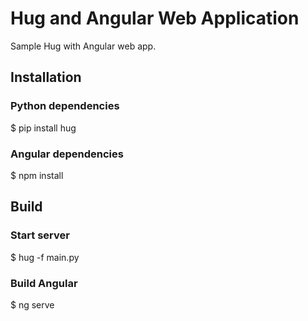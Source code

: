 # Hug and Angular Web Application

Sample Hug with Angular web app.

## Installation

### Python dependencies

$ pip install hug

### Angular dependencies

$ npm install

## Build

### Start server

$ hug -f main.py

### Build Angular

$ ng serve
